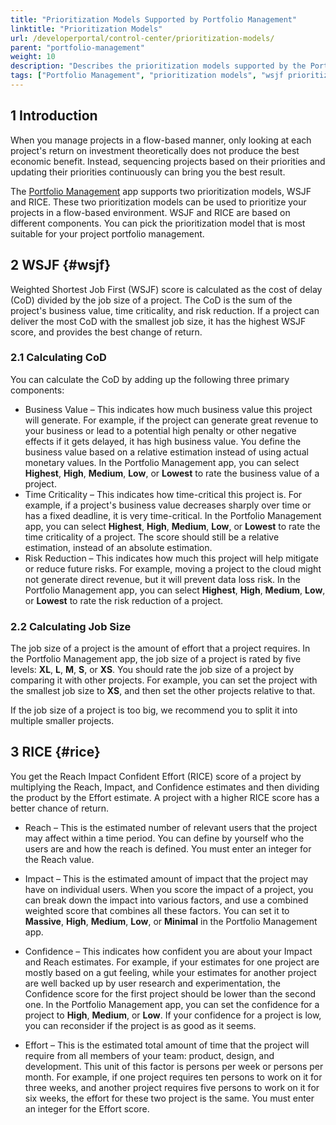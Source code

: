 ```yaml
---
title: "Prioritization Models Supported by Portfolio Management"
linktitle: "Prioritization Models"
url: /developerportal/control-center/prioritization-models/
parent: "portfolio-management"
weight: 10
description: "Describes the prioritization models supported by the Portfolio Management app."
tags: ["Portfolio Management", "prioritization models", "wsjf prioritization", "rice prioritization"]
---
```


## 1 Introduction

When you manage projects in a flow-based manner, only looking at each project's return on investment theoretically does not produce the best economic benefit. Instead, sequencing projects based on their priorities and updating their priorities continuously can bring you the best result.

The [Portfolio Management](/developerportal/control-center/portfolio-management/) app supports two prioritization models, WSJF and RICE. These two prioritization models can be used to prioritize your projects in a flow-based environment. WSJF and RICE are based on different components. You can pick the prioritization model that is most suitable for your project portfolio management.

## 2 WSJF {#wsjf}

Weighted Shortest Job First (WSJF) score is calculated as the cost of delay (CoD) divided by the job size of a project. The CoD is the sum of the project's business value, time criticality, and risk reduction. If a project can deliver the most CoD with the smallest job size, it has the highest WSJF score, and provides the best change of return.

### 2.1 Calculating CoD

You can calculate the CoD by adding up the following three primary components:

* Business Value – This indicates how much business value this project will generate. For example, if the project can generate great revenue to your business or lead to a potential high penalty or other negative effects if it gets delayed, it has high business value. You define the business value based on a relative estimation instead of using actual monetary values. In the Portfolio Management app, you can select **Highest**, **High**, **Medium**, **Low**, or **Lowest** to rate the business value of a project.
* Time Criticality – This indicates how time-critical this project is. For example, if a project's business value decreases sharply over time or has a fixed deadline, it is very time-critical. In the Portfolio Management app, you can select **Highest**, **High**, **Medium**, **Low**, or **Lowest** to rate the time criticality of a project. The score should still be a relative estimation, instead of an absolute estimation.
* Risk Reduction – This indicates how much this project will help mitigate or reduce future risks. For example, moving a project to the cloud might not generate direct revenue, but it will prevent data loss risk. In the Portfolio Management app, you can select **Highest**, **High**, **Medium**, **Low**, or **Lowest** to rate the risk reduction of a project.

### 2.2 Calculating Job Size

The job size of a project is the amount of effort that a project requires. In the Portfolio Management app, the job size of a project is rated by five levels: **XL**, **L**, **M**, **S**, or **XS**. You should rate the job size of a project by comparing it with other projects. For example, you can set the project with the smallest job size to **XS**, and then set the other projects relative to that.

If the job size of a project is too big, we recommend you to split it into multiple smaller projects.

## 3 RICE {#rice}

You get the Reach Impact Confident Effort (RICE) score of a project by multiplying the Reach, Impact, and Confidence estimates and then dividing the product by the Effort estimate. A project with a higher RICE score has a better chance of return.

* Reach – This is the estimated number of relevant users that the project may affect within a time period. You can define by yourself who the users are and how the reach is defined. You must enter an integer for the Reach value.

* Impact – This is the estimated amount of impact that the project may have on individual users. When you score the impact of a project, you can break down the impact into various factors, and use a combined weighted score that combines all these factors. You can set it to **Massive**, **High**, **Medium**, **Low**, or **Minimal** in the Portfolio Management app.

* Confidence – This indicates how confident you are about your Impact and Reach estimates. For example, if your estimates for one project are mostly based on a gut feeling, while your estimates for another project are well backed up by user research and experimentation, the Confidence score for the first project should be lower than the second one. In the Portfolio Management app, you can set the confidence for a project to **High**, **Medium**, or **Low**. If your confidence for a project is low, you can reconsider if the project is as good as it seems.

* Effort – This is the estimated total amount of time that the project will require from all members of your team: product, design, and development. This unit of this factor is persons per week or persons per month. For example, if one project requires ten persons to work on it for three weeks, and another project requires five persons to work on it for six weeks, the effort for these two project is the same. You must enter an integer for the Effort score.